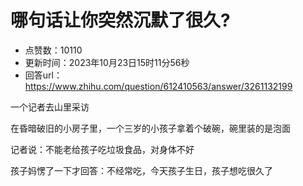 # 哪句话让你突然沉默了很久?
- 点赞数：10110
- 更新时间：2023年10月23日15时11分56秒
- 回答url：https://www.zhihu.com/question/612410563/answer/3261132199
<body>
 <p data-pid="ksqDpcci">一个记者去山里采访</p>
 <p data-pid="XK6A4AUp">在昏暗破旧的小房子里，一个三岁的小孩子拿着个破碗，碗里装的是泡面</p>
 <p data-pid="FlQ2Heeo">记者说：不能老给孩子吃垃圾食品，对身体不好</p>
 <p data-pid="ZLEgbfLP">孩子妈愣了一下才回答：不经常吃，今天孩子生日，孩子想吃很久了</p>
</body>